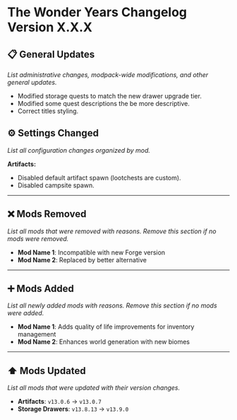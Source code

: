 # The Wonder Years Changelog Version X.X.X

## 📋 General Updates

*List administrative changes, modpack-wide modifications, and other general updates.*

- Modified storage quests to match the new drawer upgrade tier.
- Modified some quest descriptions the be more descriptive.
- Correct titles styling.

## ⚙️ Settings Changed

*List all configuration changes organized by mod.*

**Artifacts:**

- Disabled default artifact spawn (lootchests are custom).
- Disabled campsite spawn.

---

## ❌ Mods Removed

*List all mods that were removed with reasons. Remove this section if no mods were removed.*

- **Mod Name 1**: Incompatible with new Forge version
- **Mod Name 2**: Replaced by better alternative

---

## ➕ Mods Added

*List all newly added mods with reasons. Remove this section if no mods were added.*

- **Mod Name 1**: Adds quality of life improvements for inventory management
- **Mod Name 2**: Enhances world generation with new biomes

---

## ⬆️ Mods Updated

*List all mods that were updated with their version changes.*

- **Artifacts**: `v13.0.6` → `v13.0.7`
- **Storage Drawers**: `v13.8.13` → `v13.9.0`
